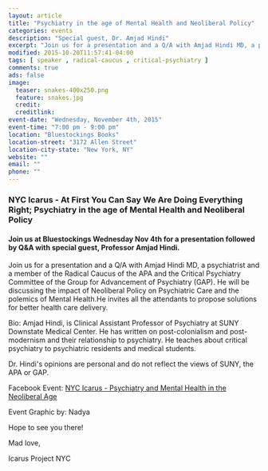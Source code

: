```yaml
---
layout: article
title: "Psychiatry in the age of Mental Health and Neoliberal Policy"
categories: events
description: "Special guest, Dr. Amjad Hindi"
excerpt: "Join us for a presentation and a Q/A with Amjad Hindi MD, a psychiatrist and a member of the Radical Caucus of the APA and the Critical Psychiatry Committee of the Group for Advancement of Psychiatry (GAP). He will be discussing the impact of Neoliberal Policy on Psychiatric Care and the polemics of Mental Health.He invites all the attendants to propose solutions for better health care delivery."
modified: 2015-10-20T11:57:41-04:00
tags: [ speaker , radical-caucus , critical-psychiatry ]
comments: true
ads: false
image:
  teaser: snakes-400x250.png
  feature: snakes.jpg
  credit: 
  creditlink: 
event-date: "Wednesday, November 4th, 2015"
event-time: "7:00 pm - 9:00 pm"
location: "Bluestockings Books"
location-street: "3172 Allen Street"
location-city-state: "New York, NY"
website: ""
email: ""
phone: ""
---
```

### NYC Icarus - At First You Can Say We Are Doing Everything Right; Psychiatry in the age of Mental Health and Neoliberal Policy

#### Join us at Bluestockings Wednesday Nov 4th for a presentation followed by Q&A with special guest, Professor Amjad Hindi.

Join us for a presentation and a Q/A with Amjad Hindi MD, a psychiatrist and a member of the Radical Caucus of the APA and the Critical Psychiatry Committee of the Group for Advancement of Psychiatry (GAP). He will be discussing the impact of Neoliberal Policy on Psychiatric Care and the polemics of Mental Health.He invites all the attendants to propose solutions for better health care delivery.


Bio: Amjad Hindi, is Clinical Assistant Professor of Psychiatry at SUNY Downstate Medical Center. He has written on post-colonialism and post-modernism and their relationship to psychiatry. He teaches about critical psychiatry to psychiatric residents and medical students. 

Dr. Hindi's opinions are personal and do not reflect the views of SUNY, the APA or GAP.

Facebook Event: [NYC Icarus - Psychiatry and Mental Health in the Neoliberal Age](https://www.facebook.com/events/1662245644065233/)

Event Graphic by: Nadya

Hope to see you there!

Mad love,

Icarus Project NYC
